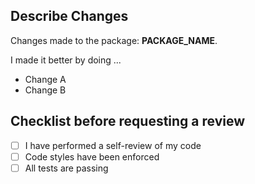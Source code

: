 ## Describe Changes

Changes made to the package: **PACKAGE_NAME**.

I made it better by doing ...

- Change A
- Change B

## Checklist before requesting a review

- [ ] I have performed a self-review of my code
- [ ] Code styles have been enforced
- [ ] All tests are passing
